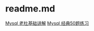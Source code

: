 # readme.md


[Mysql 老杜基础讲解](https://www.bilibili.com/video/BV1Vy4y1z7EX?p=76&spm_id_from=pageDriver)
[Mysql 经典50题练习](https://juejin.cn/post/6910215788909559816)
